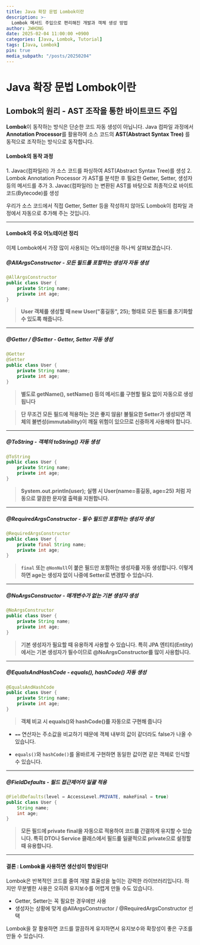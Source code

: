 ```yaml
---
title: Java 확장 문법 Lombok이란
description: >-
  Lombok 메서드 주입으로 편리해진 개발과 객체 생성 방법
author: JWHONG
date: 2025-02-04 11:00:00 +0900
categories: [Java, Lombok, Tutorial]
tags: [Java, Lombok]
pin: true
media_subpath: "/posts/20250204"
---
```


# Java 확장 문법 Lombok이란

## Lombok의 원리 - AST 조작을 통한 바이트코드 주입

**Lombok**이 동작하는 방식은 단순한 코드 자동 생성이 아닙니다.
Java 컴파일 과정에서 **Annotation Processor**를 활용하여 소스 코드의 **AST(Abstract Syntax Tree)** 를 동적으로 조작하는 방식으로 동작합니다.

#### Lombok의 동작 과정

1️. Javac(컴파일러) 가 소스 코드를 파싱하여 AST(Abstract Syntax Tree)를 생성
2️. Lombok Annotation Processor 가 AST를 분석한 후 필요한 Getter, Setter, 생성자 등의 메서드를 추가
3️. Javac(컴파일러) 는 변환된 AST를 바탕으로 최종적으로 바이트코드(Bytecode)를 생성

우리가 소스 코드에서 직접 Getter, Setter 등을 작성하지 않아도 Lombok이 컴파일 과정에서 자동으로 추가해 주는 것입니다.

---

#### Lombok의 주요 어노테이션 정리

이제 Lombok에서 가장 많이 사용되는 어노테이션을 하나씩 살펴보겠습니다.

##### @AllArgsConstructor - 모든 필드를 포함하는 생성자 자동 생성

```java
@AllArgsConstructor
public class User {
    private String name;
    private int age;
}
```

> **User 객체를 생성할 때 new User("홍길동", 25); 형태로 모든 필드를 초기화할 수 있도록 해줍니다.**

---

##### @Getter / @Setter - Getter, Setter 자동 생성

```java
@Getter
@Setter
public class User {
    private String name;
    private int age;
}
```

> **별도로 getName(), setName() 등의 메서드를 구현할 필요 없이 자동으로 생성됩니다**

> **단 무조건 모든 필드에 적용하는 것은 좋지 않음!
> 불필요한 Setter가 생성되면 객체의 불변성(immutability)이 깨질 위험이 있으므로 신중하게 사용해야 합니다.**

---

##### @ToString - 객체의 toString() 자동 생성

```java
@ToString
public class User {
    private String name;
    private int age;
}
```

> **System.out.println(user); 실행 시
> User(name=홍길동, age=25) 처럼 자동으로 깔끔한 문자열 출력을 지원합니다.**

---

##### @RequiredArgsConstructor - 필수 필드만 포함하는 생성자 생성

```java
@RequiredArgsConstructor
public class User {
    private final String name;
    private int age;
}
```

> **`final` 또는 `@NonNull`이 붙은 필드만 포함하는 생성자를 자동 생성합니다.
> 이렇게 하면 age는 생성자 없이 나중에 Setter로 변경할 수 있습니다.**

---

##### @NoArgsConstructor - 매개변수가 없는 기본 생성자 생성

```java
@NoArgsConstructor
public class User {
    private String name;
    private int age;
}
```

> **기본 생성자가 필요할 때 유용하게 사용할 수 있습니다.
> 특히 JPA 엔티티(Entity)에서는 기본 생성자가 필수이므로 @NoArgsConstructor를 많이 사용합니다.**

---

##### @EqualsAndHashCode - equals(), hashCode() 자동 생성

```java
@EqualsAndHashCode
public class User {
    private String name;
    private int age;
}
```

> **객체 비교 시 equals()와 hashCode()를 자동으로 구현해 줍니다**

- `==` 연산자는 주소값을 비교하기 때문에 객체 내부의 값이 같더라도 false가 나올 수 있습니다.

- `equals()`와 `hashCode()`를 올바르게 구현하면 동일한 값이면 같은 객체로 인식할 수 있습니다.

---

##### @FieldDefaults - 필드 접근제어자 일괄 적용

```java
@FieldDefaults(level = AccessLevel.PRIVATE, makeFinal = true)
public class User {
    String name;
    int age;
}
```

> **모든 필드에 private final을 자동으로 적용하여 코드를 간결하게 유지할 수 있습니다.
> 특히 DTO나 Service 클래스에서 필드를 일괄적으로 private으로 설정할 때 유용합니다.**

---

#### 결론 : Lombok을 사용하면 생산성이 향상된다!

Lombok은 반복적인 코드를 줄여 개발 효율성을 높이는 강력한 라이브러리입니다.
하지만 무분별한 사용은 오히려 유지보수를 어렵게 만들 수도 있습니다.

- Getter, Setter는 꼭 필요한 경우에만 사용
- 생성자는 상황에 맞게 @AllArgsConstructor / @RequiredArgsConstructor 선택

Lombok을 잘 활용하면 코드를 깔끔하게 유지하면서 유지보수와 확장성이 좋은 구조를 만들 수 있습니다.

